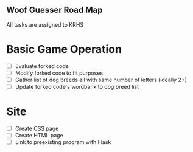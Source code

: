 ## Woof Guesser Road Map
All tasks are assigned to KRHS

# Basic Game Operation
- [ ] Evaluate forked code
- [ ] Modify forked code to fit purposes
- [ ] Gather list of dog breeds all with same number of letters (ideally 2+)
- [ ] Update forked code's wordbank to dog breed list

# Site
- [ ] Create CSS page
- [ ] Create HTML page
- [ ] Link to preexisting program with Flask
